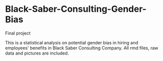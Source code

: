 # Black-Saber-Consulting-Gender-Bias
Final project

This is a statistical analysis on potential gender bias in hiring and employees' benefits in Black Saber Consulting Company.
All rmd files, raw data and pictures are included.
